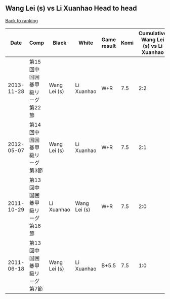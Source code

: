## Wang Lei (s) vs Li Xuanhao Head to head

[Back to ranking](../../index.md)




| **Date** | **Comp** | **Black** | **White** | **Game result** | **Komi** | **Cumulative Wang Lei (s) vs Li Xuanhao** | **Wang Lei (s) streak** | **Li Xuanhao streak** | 
| --- | --- | --- | --- | --- | --- | --- | --- | --- |
| 2013-11-28 | 第15回中国囲碁甲級リーグ第22節 | Wang Lei (s) | Li Xuanhao | W+R | 7.5 | 2:2 | 0 | 2 | 
| 2012-05-07 | 第14回中国囲碁甲級リーグ第3節 | Wang Lei (s) | Li Xuanhao | W+R | 7.5 | 2:1 | 0 | 1 | 
| 2011-10-29 | 第13回中国囲碁甲級リーグ第18節 | Li Xuanhao | Wang Lei (s) | W+R | 7.5 | 2:0 | 2 | 0 | 
| 2011-06-18 | 第13回中国囲碁甲級リーグ第7節 | Wang Lei (s) | Li Xuanhao | B+5.5 | 7.5 | 1:0 | 1 | 0 |




